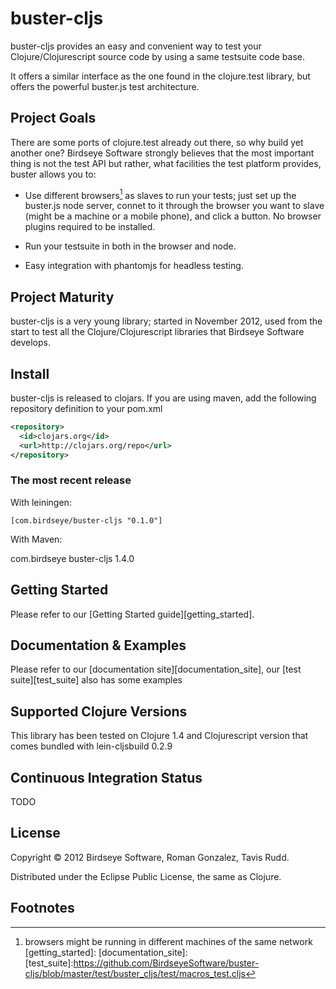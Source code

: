 # buster-cljs

buster-cljs provides an easy and convenient way to test your
Clojure/Clojurescript source code by using a same testsuite code base.

It offers a similar interface as the one found in the clojure.test library, but
offers the powerful buster.js test architecture.

## Project Goals

There are some ports of clojure.test already out there, so why build
yet another one? Birdseye Software strongly believes that the most
important thing is not the test API but rather, what facilities the
test platform provides, buster allows you to:

* Use different browsers[^1] as slaves to run your tests; just set up
  the buster.js node server, connet to it through the browser you want
  to slave (might be a machine or a mobile phone), and click a
  button. No browser plugins required to be installed.

* Run your testsuite in both in the browser and node.

* Easy integration with phantomjs for headless testing.

## Project Maturity

buster-cljs is a very young library; started in November 2012, used
from the start to test all the Clojure/Clojurescript libraries that
Birdseye Software develops.

## Install

buster-cljs is released to clojars. If you are using maven, add the following repository
definition to your pom.xml

```xml
<repository>
  <id>clojars.org</id>
  <url>http://clojars.org/repo</url>
</repository>
```

### The most recent release

With leiningen:

```
[com.birdseye/buster-cljs "0.1.0"]
```

With Maven:

<dependency>
  <groupId>com.birdseye</groupId>
  <artifactId>buster-cljs</artifactId>
  <version>1.4.0</version>
</dependency>

## Getting Started

Please refer to our [Getting Started guide][getting_started].

## Documentation & Examples

Please refer to our [documentation site][documentation_site], our
[test suite][test_suite] also has some examples

## Supported Clojure Versions

This library has been tested on Clojure 1.4 and Clojurescript version
that comes bundled with lein-cljsbuild 0.2.9

## Continuous Integration Status

TODO

## License

Copyright © 2012 Birdseye Software, Roman Gonzalez, Tavis Rudd.

Distributed under the Eclipse Public License, the same as Clojure.

## Footnotes

[^1]: browsers might be running in different machines of the same
network
[getting_started]:
[documentation_site]:
[test_suite]:https://github.com/BirdseyeSoftware/buster-cljs/blob/master/test/buster_cljs/test/macros_test.cljs